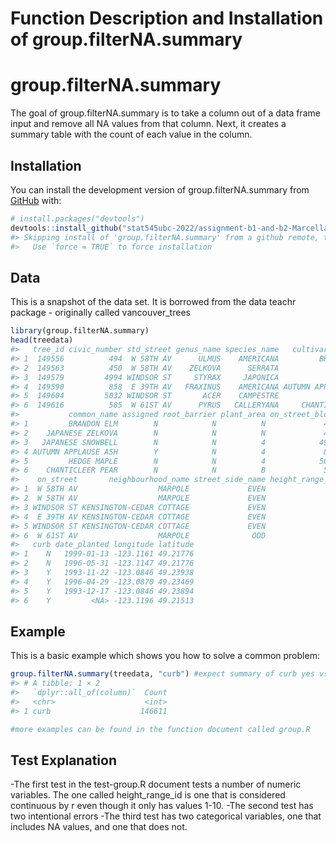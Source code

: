 Function Description and Installation of group.filterNA.summary
================

<!-- README.md is generated from README.Rmd. Please edit that file -->

# group.filterNA.summary

<!-- badges: start -->
<!-- badges: end -->

The goal of group.filterNA.summary is to take a column out of a data
frame input and remove all NA values from that column. Next, it creates
a summary table with the count of each value in the column.

## Installation

You can install the development version of group.filterNA.summary from
[GitHub](https://github.com/) with:

``` r
# install.packages("devtools")
devtools::install_github("stat545ubc-2022/assignment-b1-and-b2-Marcella-Cross/group.filterNA.summary")
#> Skipping install of 'group.filterNA.summary' from a github remote, the SHA1 (9c5c91e2) has not changed since last install.
#>   Use `force = TRUE` to force installation
```

## Data

This is a snapshot of the data set. It is borrowed from the data teachr
package - originally called vancouver_trees

``` r
library(group.filterNA.summary)
head(treedata)
#>   tree_id civic_number std_street genus_name species_name   cultivar_name
#> 1  149556          494  W 58TH AV      ULMUS    AMERICANA         BRANDON
#> 2  149563          450  W 58TH AV    ZELKOVA      SERRATA            <NA>
#> 3  149579         4994 WINDSOR ST     STYRAX     JAPONICA            <NA>
#> 4  149590          858  E 39TH AV   FRAXINUS    AMERICANA AUTUMN APPLAUSE
#> 5  149604         5032 WINDSOR ST       ACER    CAMPESTRE            <NA>
#> 6  149616          585  W 61ST AV      PYRUS   CALLERYANA     CHANTICLEER
#>           common_name assigned root_barrier plant_area on_street_block
#> 1         BRANDON ELM        N            N          N             400
#> 2    JAPANESE ZELKOVA        N            N          N             400
#> 3   JAPANESE SNOWBELL        N            N          4            4900
#> 4 AUTUMN APPLAUSE ASH        Y            N          4             800
#> 5         HEDGE MAPLE        N            N          4            5000
#> 6    CHANTICLEER PEAR        N            N          B             500
#>    on_street       neighbourhood_name street_side_name height_range_id diameter
#> 1  W 58TH AV                  MARPOLE             EVEN               2       10
#> 2  W 58TH AV                  MARPOLE             EVEN               4       10
#> 3 WINDSOR ST KENSINGTON-CEDAR COTTAGE             EVEN               3        4
#> 4  E 39TH AV KENSINGTON-CEDAR COTTAGE             EVEN               4       18
#> 5 WINDSOR ST KENSINGTON-CEDAR COTTAGE             EVEN               2        9
#> 6  W 61ST AV                  MARPOLE              ODD               2        5
#>   curb date_planted longitude latitude
#> 1    N   1999-01-13 -123.1161 49.21776
#> 2    N   1996-05-31 -123.1147 49.21776
#> 3    Y   1993-11-22 -123.0846 49.23938
#> 4    Y   1996-04-29 -123.0870 49.23469
#> 5    Y   1993-12-17 -123.0846 49.23894
#> 6    Y         <NA> -123.1196 49.21513
```

## Example

This is a basic example which shows you how to solve a common problem:

``` r
group.filterNA.summary(treedata, "curb") #expect summary of curb yes vs. no
#> # A tibble: 1 × 2
#>   `dplyr::all_of(column)`  Count
#>   <chr>                    <int>
#> 1 curb                    146611

#more examples can be found in the function document called group.R
```

## Test Explanation

-The first test in the test-group.R document tests a number of numeric
variables. The one called height_range_id is one that is considered
continuous by r even though it only has values 1-10. -The second test
has two intentional errors -The third test has two categorical
variables, one that includes NA values, and one that does not.
